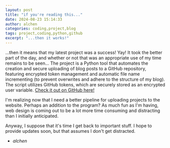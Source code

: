 ```yaml
---
layout: post
title: "if you're reading this..."
date: 2024-08-23 15:14:33
author: alchen
categories: coding,project,blog
tags: project,coding,python,github
excerpt: "...then it works!"
---
```

...then it means that my latest project was a success! Yay! It took the better part of the day, and whether or not that was an appropriate use of my time remains to be seen... The project is a Python tool that automates the creation and secure uploading of blog posts to a GitHub repository, featuring encrypted token management and automatic file name incrementing (to prevent overwrites and adhere to the structure of my blog). The script utilizes GitHub tokens, which are securely stored as an encrypted user variable. [Check it out on GitHub here!](https://github.com/tlorien/GitHub-Pages-Blogger)

I'm realizing now that I need a better pipeline for uploading projects to the website. Perhaps an addition to the program? As much fun as I'm having, web design is coming out to be a lot more time consuming and distracting than I initially anticipated.

Anyway, I suppose that it's time I get back to important stuff. I hope to provide updates soon, but that assumes I don't get distracted.

- *alchen*
